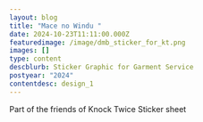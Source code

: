 ```yaml
---
layout: blog
title: "Mace no Windu "
date: 2024-10-23T11:11:00.000Z
featuredimage: /image/dmb_sticker_for_kt.png
images: []
type: content
descblurb: Sticker Graphic for Garment Service
postyear: "2024"
contentdesc: design_1
---
```

Part of the friends of Knock Twice Sticker sheet
